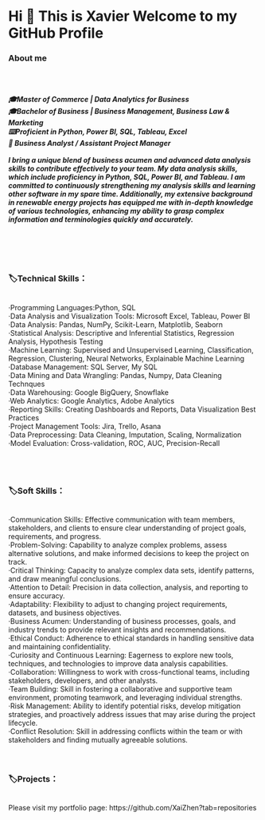 <h1>Hi 👋 This is Xavier Welcome to my GitHub Profile</h1>

<h3>About me<h3><br>

<h5>🎓Master of Commerce | Data Analytics for Business<br>
🎓Bachelor of Business | Business Management, Business Law & Marketing<br>
⌨️Proficient in Python, Power BI, SQL, Tableau, Excel<br>
💼 Business Analyst / Assistant Project Manager
  <br>
<br>
I bring a unique blend of business acumen and advanced data analysis skills to contribute effectively to your team. My data analysis skills, which include proficiency in Python, SQL, Power BI, and Tableau. I am committed to continuously strengthening my analysis skills and learning other software in my spare time. Additionally, my extensive background in renewable energy projects has equipped me with in-depth knowledge of various technologies, enhancing my ability to grasp complex information and terminologies quickly and accurately.<h5>
<br>
  <br>
  <br>
<h3>🏷️Technical Skills：</h3><br>
·Programming Languages:Python, SQL <br>
·Data Analysis and Visualization Tools: Microsoft Excel, Tableau, Power BI<br>
·Data Analysis: Pandas, NumPy, Scikit-Learn, Matplotlib, Seaborn<br>
·Statistical Analysis: Descriptive and Inferential Statistics, Regression Analysis, Hypothesis Testing<br>
·Machine Learning: Supervised and Unsupervised Learning, Classification, Regression, Clustering, Neural Networks, Explainable Machine Learning<br>
·Database Management: SQL Server, My SQL<br>
·Data Mining and Data Wrangling: Pandas, Numpy, Data Cleaning Technques<br>
·Data Warehousing: Google BigQuery, Snowflake<br>
·Web Analytics: Google Analytics, Adobe Analytics<br>
·Reporting Skills: Creating Dashboards and Reports, Data Visualization Best Practices<br>
·Project Management Tools: Jira, Trello, Asana<br>
·Data Preprocessing: Data Cleaning, Imputation, Scaling, Normalization<br>
·Model Evaluation: Cross-validation, ROC, AUC, Precision-Recall<br>
<br>
<br>
<br>

<h3>🏷️Soft Skills：</h3><br>
·Communication Skills: Effective communication with team members, stakeholders, and clients to ensure clear understanding of project goals, requirements, and progress.<br>
·Problem-Solving: Capability to analyze complex problems, assess alternative solutions, and make informed decisions to keep the project on track.<br>
·Critical Thinking: Capacity to analyze complex data sets, identify patterns, and draw meaningful conclusions.<br>
·Attention to Detail: Precision in data collection, analysis, and reporting to ensure accuracy.<br>
·Adaptability: Flexibility to adjust to changing project requirements, datasets, and business objectives.<br>
·Business Acumen: Understanding of business processes, goals, and industry trends to provide relevant insights and recommendations.<br>
·Ethical Conduct: Adherence to ethical standards in handling sensitive data and maintaining confidentiality.<br>
·Curiosity and Continuous Learning: Eagerness to explore new tools, techniques, and technologies to improve data analysis capabilities.<br>
·Collaboration: Willingness to work with cross-functional teams, including stakeholders, developers, and other analysts.<br>
·Team Building: Skill in fostering a collaborative and supportive team environment, promoting teamwork, and leveraging individual strengths.<br>
·Risk Management: Ability to identify potential risks, develop mitigation strategies, and proactively address issues that may arise during the project lifecycle.<br>
·Conflict Resolution: Skill in addressing conflicts within the team or with stakeholders and finding mutually agreeable solutions.<br>

<br>
<br>

<h3>🏷️Projects：</h3><br>
Please visit my portfolio page: https://github.com/XaiZhen?tab=repositories 
